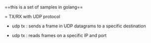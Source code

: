 ==this is a set of samples in golang==


= TX/RX with UDP protocol
- udp tx : sends a frame in UDP datagrams to a specific destination

- udp tx : reads frames on a specific IP and port
